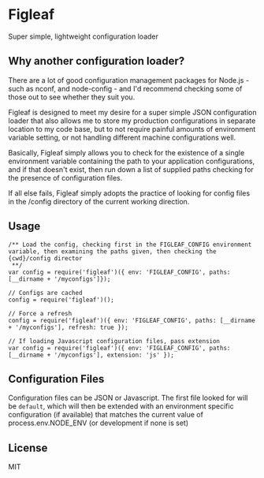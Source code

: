 # Figleaf
Super simple, lightweight configuration loader

## Why another configuration loader?

There are a lot of good configuration management packages for Node.js - such as nconf, and node-config - and I'd recommend checking some of those out to see whether they suit you.

Figleaf is designed to meet my desire for a super simple JSON configuration loader that also allows me to store my production configurations in separate location to my code base, but to not require painful amounts of environment variable setting, or not handling different machine configurations well.

Basically, Figleaf simply allows you to check for the existence of a single environment variable containing the path to your application configurations, and if that doesn't exist, then run down a list of supplied paths checking for the presence of configuration files.

If all else fails, Figleaf simply adopts the practice of looking for config files in the /config directory of the current working direction.

## Usage

```
/** Load the config, checking first in the FIGLEAF_CONFIG environment variable, then examining the paths given, then checking the {cwd}/config director
 **/
var config = require('figleaf')({ env: 'FIGLEAF_CONFIG', paths: [__dirname + '/myconfigs']});

// Configs are cached
config = require('figleaf')();

// Force a refresh
config = require('figleaf')({ env: 'FIGLEAF_CONFIG', paths: [__dirname + '/myconfigs'], refresh: true });

// If loading Javascript configuration files, pass extension
var config = require('figleaf')({ env: 'FIGLEAF_CONFIG', paths: [__dirname + '/myconfigs'], extension: 'js' });

```

## Configuration Files

Configuration files can be JSON or Javascript. The first file looked for will be ```default```, which will then be extended with an environment specific configuration (if available) that matches the current value of process.env.NODE_ENV (or development if none is set)


## License
MIT